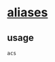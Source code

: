 # [aliases](https://github.com/ohmyzsh/ohmyzsh/tree/master/plugins/aliases)

## usage

```bash
acs
```

